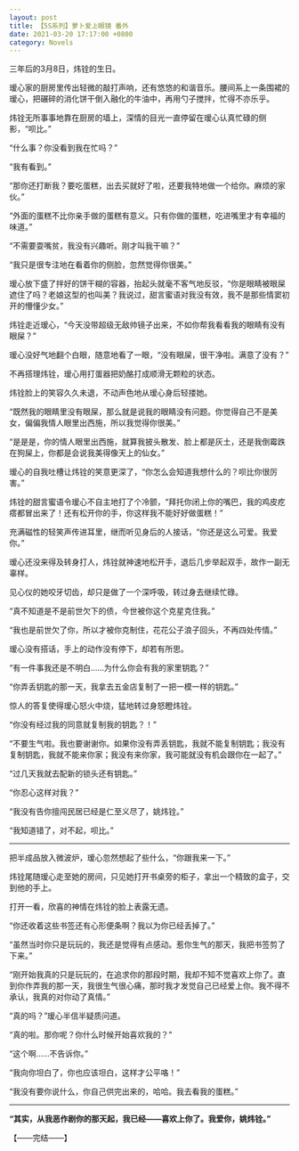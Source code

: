```yaml
---
layout: post
title: 【5S系列】萝卜爱上眼镜 番外
date: 2021-03-20 17:17:00 +0800
category: Novels
---
```

三年后的3月8日，炜铨的生日。

瑷心家的厨房里传出轻微的敲打声响，还有悠悠的和谐音乐。腰间系上一条围裙的瑷心，把碾碎的消化饼干倒入融化的牛油中，再用勺子搅拌，忙得不亦乐乎。

炜铨无所事事地靠在厨房的墙上，深情的目光一直停留在瑷心认真忙碌的侧影，“呗比。”

“什么事？你没看到我在忙吗？”

“我有看到。”

“那你还打断我？要吃蛋糕，出去买就好了啦，还要我特地做一个给你。麻烦的家伙。”

“外面的蛋糕不比你亲手做的蛋糕有意义。只有你做的蛋糕，吃进嘴里才有幸福的味道。”

“不需要耍嘴贫，我没有兴趣听。刚才叫我干嘛？”

“我只是很专注地在看着你的侧脸，忽然觉得你很美。”

瑷心放下盛了拌好的饼干糊的容器，抬起头就毫不客气地反驳，“你是眼睛被眼屎遮住了吗？老娘这型的也叫美？我说过，甜言蜜语对我没有效，我不是那些情窦初开的懵懂少女。”

炜铨走近瑷心，“今天没带超级无敌帅镜子出来，不如你帮我看看我的眼睛有没有眼屎？”

瑷心没好气地翻个白眼，随意地看了一眼，“没有眼屎，很干净啦。满意了没有？”

不再搭理炜铨，瑷心用打蛋器把奶酪打成顺滑无颗粒的状态。

炜铨脸上的笑容久久未退，不动声色地从瑷心身后轻搂她。

“既然我的眼睛里没有眼屎，那么就是说我的眼睛没有问题。你觉得自己不是美女，偏偏我情人眼里出西施，所以我觉得你很美。”

“是是是，你的情人眼里出西施，就算我披头散发、脸上都是灰土，还是我倒霉跌在狗屎上，你都是会说我美得像天上的仙女。”

瑷心的自我吐槽让炜铨的笑意更深了，“你怎么会知道我想什么的？呗比你很厉害。”

炜铨的甜言蜜语令瑷心不自主地打了个冷颤，“拜托你闭上你的嘴巴，我的鸡皮疙瘩都冒出来了！还有松开你的手，你这样我不能好好做蛋糕！”

充满磁性的轻笑声传进耳里，继而听见身后的人接话，“你还是这么可爱。我爱你。”

瑷心还没来得及转身打人，炜铨就神速地松开手，退后几步举起双手，故作一副无辜样。

见心仪的她咬牙切齿，却只是做了一个深呼吸，转过身去继续忙碌。

“真不知道是不是前世欠下的债，今世被你这个克星克住我。”

“我也是前世欠了你，所以才被你克制住，花花公子浪子回头，不再四处传情。”

瑷心没有搭话，手上的动作没有停下，却若有所思。

“有一件事我还是不明白……为什么你会有我的家里钥匙？”

“你弄丢钥匙的那一天，我拿去五金店复制了一把一模一样的钥匙。”

惊人的答复使得瑷心怒火中烧，猛地转过身怒瞪炜铨。

“你没有经过我的同意就复制我的钥匙？！”

“不要生气啦。我也要谢谢你。如果你没有弄丢钥匙，我就不能复制钥匙；我没有复制钥匙，我就不能来你家；我没有来你家，我可能就没有机会跟你在一起了。”

“过几天我就去配新的锁头还有钥匙。”

“你忍心这样对我？”

“我没有告你擅闯民居已经是仁至义尽了，姚炜铨。”

“我知道错了，对不起，呗比。”

----

把半成品放入微波炉，瑷心忽然想起了些什么，“你跟我来一下。”

炜铨尾随瑷心走至她的房间，只见她打开书桌旁的柜子，拿出一个精致的盒子，交到他的手上。

打开一看，欣喜的神情在炜铨的脸上表露无遗。

“你还收着这些书签还有心形便条啊？我以为你已经丢掉了。”

“虽然当时你只是玩玩的，我还是觉得有点感动。惹你生气的那天，我把书签剪了下来。”

“刚开始我真的只是玩玩的，在追求你的那段时期，我却不知不觉喜欢上你了。直到你作弄我的那一天，我很生气很心痛，那时我才发觉自己已经爱上你。我不得不承认，我真的对你动了真情。”

“真的吗？”瑷心半信半疑质问道。

“真的啦。那你呢？你什么时候开始喜欢我的？”

“这个啊……不告诉你。”

“我向你坦白了，你也应该坦白，这样才公平咯！”

“我没有要你说什么，你自己供完出来的，哈哈。我去看我的蛋糕。”

----

**“其实，从我恶作剧你的那天起，我已经——喜欢上你了。我爱你，姚炜铨。”**

【——完结——】
